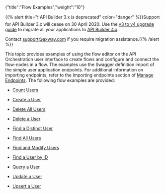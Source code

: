 {"title":"Flow Examples","weight":"10"}

{{% alert title="❗️ API Builder 3.x is deprecated" color="danger" %}}Support for API Builder 3.x will cease on 30 April 2020. Use the [v3 to v4 upgrade guide](https://docs.axway.com/bundle/API_Builder_4x_allOS_en/page/api_builder_v3_to_v4_upgrade_guide.html) to migrate all your applications to [API Builder 4.x](https://docs.axway.com/bundle/API_Builder_4x_allOS_en/page/api_builder_getting_started_guide.html).

Contact [support@axway.com](mailto:support@axway.com) if you require migration assistance.{{% /alert %}}

This topic provides examples of using the flow editor on the API Orchestration user interface to create flows and configure and connect the flow-nodes in a flow. The examples use the Swagger definition import of the simple user application endpoints. For additional information on importing endpoints, refer to the Importing endpoints section of [Manage Endpoints](/docs/appc/Axway_API_Builder/API_Builder/API_Builder_Developer_Guide/API_Builder_Flows/Manage_Endpoints/). The following flow examples are provided:

* [Count Users](/docs/appc/Axway_API_Builder/API_Builder/API_Builder_Developer_Guide/API_Builder_Flows/Manage_Flows/Flow_Examples/Count_Users/)

* [Create a User](/docs/appc/Axway_API_Builder/API_Builder/API_Builder_Developer_Guide/API_Builder_Flows/Manage_Flows/Flow_Examples/Create_a_User/)

* [Delete All Users](/docs/appc/Axway_API_Builder/API_Builder/API_Builder_Developer_Guide/API_Builder_Flows/Manage_Flows/Flow_Examples/Delete_All_Users/)

* [Delete a User](/docs/appc/Axway_API_Builder/API_Builder/API_Builder_Developer_Guide/API_Builder_Flows/Manage_Flows/Flow_Examples/Delete_a_User/)

* [Find a Distinct User](/docs/appc/Axway_API_Builder/API_Builder/API_Builder_Developer_Guide/API_Builder_Flows/Manage_Flows/Flow_Examples/Find_a_Distinct_User/)

* [Find All Users](/docs/appc/Axway_API_Builder/API_Builder/API_Builder_Developer_Guide/API_Builder_Flows/Manage_Flows/Flow_Examples/Find_All_Users/)

* [Find and Modify Users](/docs/appc/Axway_API_Builder/API_Builder/API_Builder_Developer_Guide/API_Builder_Flows/Manage_Flows/Flow_Examples/Find_and_Modify_Users/)

* [Find a User by ID](/docs/appc/Axway_API_Builder/API_Builder/API_Builder_Developer_Guide/API_Builder_Flows/Manage_Flows/Flow_Examples/Find_a_User_by_ID/)

* [Query a User](/docs/appc/Axway_API_Builder/API_Builder/API_Builder_Developer_Guide/API_Builder_Flows/Manage_Flows/Flow_Examples/Query_a_User/)

* [Update a User](/docs/appc/Axway_API_Builder/API_Builder/API_Builder_Developer_Guide/API_Builder_Flows/Manage_Flows/Flow_Examples/Update_a_User/)

* [Upsert a User](/docs/appc/Axway_API_Builder/API_Builder/API_Builder_Developer_Guide/API_Builder_Flows/Manage_Flows/Flow_Examples/Upsert_a_User/)
